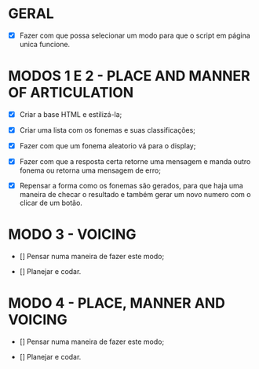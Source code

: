 # GERAL

- [x] Fazer com que possa selecionar um modo para que o script em página unica funcione.


# MODOS 1 E 2 - PLACE AND MANNER OF ARTICULATION

- [x] Criar a base HTML e estilizá-la;

- [x] Criar uma lista com os fonemas e suas classificações;

- [x] Fazer com que um fonema aleatorio vá para o display;

- [x] Fazer com que a resposta certa retorne uma mensagem e manda outro fonema ou retorna uma mensagem de erro;

- [x] Repensar a forma como os fonemas são gerados, para que haja uma maneira de checar o resultado e também gerar um novo numero com o clicar de um botão.


# MODO 3 - VOICING

- [] Pensar numa maneira de fazer este modo;

- [] Planejar e codar.



# MODO 4 - PLACE, MANNER AND VOICING

- [] Pensar numa maneira de fazer este modo;

- [] Planejar e codar.